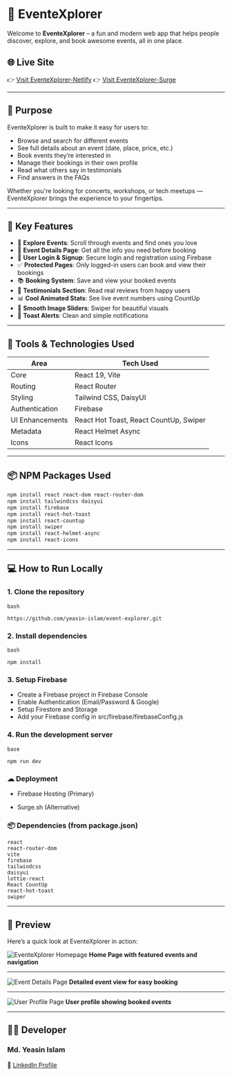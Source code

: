 # 🎉 EventeXplorer

Welcome to **EventeXplorer** – a fun and modern web app that helps people discover, explore, and book awesome events, all in one place.

## 🌐 Live Site

👉 [Visit EventeXplorer-Netlify](https://event-explorer-catagori-jesmine-a9.netlify.app)
👉 [Visit EventeXplorer-Surge](http://event-explorer-catagori-jesmine-a9.surge.sh)

---


## 🎯 Purpose

EventeXplorer is built to make it easy for users to:

- Browse and search for different events
- See full details about an event (date, place, price, etc.)
- Book events they’re interested in
- Manage their bookings in their own profile
- Read what others say in testimonials
- Find answers in the FAQs

Whether you're looking for concerts, workshops, or tech meetups — EventeXplorer brings the experience to your fingertips.

---

## 🚀 Key Features

- 🧭 **Explore Events**: Scroll through events and find ones you love
- 📄 **Event Details Page**: Get all the info you need before booking
- 🔐 **User Login & Signup**: Secure login and registration using Firebase
- ✅ **Protected Pages**: Only logged-in users can book and view their bookings
- 📚 **Booking System**: Save and view your booked events
- 💬 **Testimonials Section**: Read real reviews from happy users
- 📊 **Cool Animated Stats**: See live event numbers using CountUp
- 🎠 **Smooth Image Sliders**: Swiper for beautiful visuals
- 🍞 **Toast Alerts**: Clean and simple notifications

---

## 🔧 Tools & Technologies Used

| Area            | Tech Used                              |
| --------------- | -------------------------------------- |
| Core            | React 19, Vite                         |
| Routing         | React Router                           |
| Styling         | Tailwind CSS, DaisyUI                  |
| Authentication  | Firebase                               |
| UI Enhancements | React Hot Toast, React CountUp, Swiper |
| Metadata        | React Helmet Async                     |
| Icons           | React Icons                            |

---

## 📦 NPM Packages Used

```bash
npm install react react-dom react-router-dom
npm install tailwindcss daisyui
npm install firebase
npm install react-hot-toast
npm install react-countup
npm install swiper
npm install react-helmet-async
npm install react-icons
```

---


## 💻 How to Run Locally

### 1. Clone the repository

```
bash

https://github.com/yeasin-islam/event-explorer.git

```
### 2. Install dependencies

```
bash

npm install

```

### 3. Setup Firebase

- Create a Firebase project in Firebase Console
- Enable Authentication (Email/Password & Google)
- Setup Firestore and Storage
- Add your Firebase config in src/firebase/firebaseConfig.js

### 4. Run the development server

```
base

npm run dev

```

### ☁ Deployment

- Firebase Hosting (Primary)

- Surge.sh (Alternative)

### 📦 Dependencies (from package.json)

```
react
react-router-dom
vite
firebase
tailwindcss
daisyui
lottie-react
React CountUp
react-hot-toast
swiper
```

---

## 📸 Preview

Here’s a quick look at EventeXplorer in action:

![EventeXplorer Homepage](./public/screenshots/homepage.png)
**Home Page with featured events and navigation**

---

![Event Details Page](./public/screenshots/event-details.png)
**Detailed event view for easy booking**

---

![User Profile Page](./public/screenshots/profile.png)
**User profile showing booked events**

---

## 👨‍💻 Developer

### Md. Yeasin Islam
🔗 [LinkedIn Profile](https://www.linkedin.com/in/yeasin-islam75)


